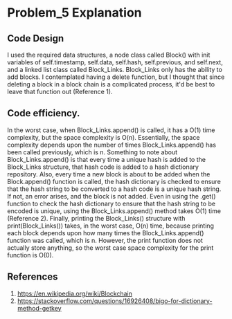 # Problem_5 Explanation

## Code Design
I used the required data structures, a node class called Block() with init variables of self.timestamp, self.data, self.hash, self.previous, and self.next, and a linked list class called Block_Links. Block_Links only has the ability to add blocks. I contemplated having a delete function, but I thought that since deleting a block in a block chain is a complicated process, it'd be best to leave that function out (Reference 1). 

## Code efficiency.
In the worst case, when Block_Links.append() is called, it has a O(1) time complexity, but the space complexity is O(n). Essentially, the space complexity depends upon the number of times Block_Links.append() has been called previously, which is n. Something to note about Block_Links.append() is that every time a unique hash is added to the Block_Links structure, that hash code is added to a hash dictionary repository. Also, every time a new block is about to be added when the Block.append() function is called, the hash dictionary is checked to ensure that the hash string to be converted to a hash code is a unique hash string. If not, an error arises, and the block is not added. Even in using the .get() function to check the hash dictionary to ensure that the hash string to be encoded is unique, using the Block_Links.append() method takes O(1) time (Reference 2). Finally, printing the Block_Links() structure with print(Block_Links()) takes, in the worst case, O(n) time, because printing each block depends upon how many times the Block_Links.append() function was called, which is n. However, the print function does not actually store anything, so the worst case space complexity for the print function is O(0).

## References
1. https://en.wikipedia.org/wiki/Blockchain
2. https://stackoverflow.com/questions/16926408/bigo-for-dictionary-method-getkey